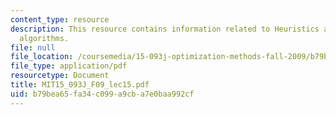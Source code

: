 ```yaml
---
content_type: resource
description: This resource contains information related to Heuristics and approximation
  algorithms.
file: null
file_location: /coursemedia/15-093j-optimization-methods-fall-2009/b79bea65fa34c099a9cba7e0baa992cf_MIT15_093J_F09_lec15.pdf
file_type: application/pdf
resourcetype: Document
title: MIT15_093J_F09_lec15.pdf
uid: b79bea65-fa34-c099-a9cb-a7e0baa992cf
---
```


